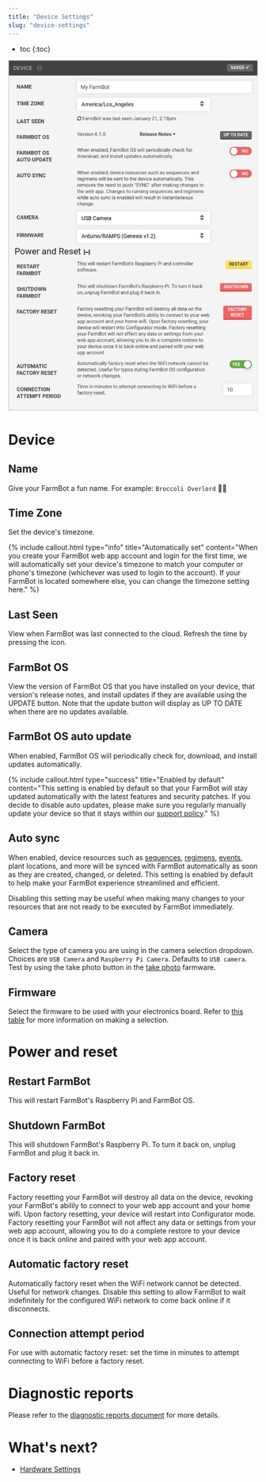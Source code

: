 ```yaml
---
title: "Device Settings"
slug: "device-settings"
---
```


* toc
{:toc}


![device_widget.png](_images/device_widget.png)

# Device
## Name
Give your FarmBot a fun name. For example: `Broccoli Overlord` 🥦🤖

## Time Zone
Set the device's timezone.

{%
include callout.html
type="info"
title="Automatically set"
content="When you create your FarmBot web app account and login for the first time, we will automatically set your device's timezone to match your computer or phone's timezone (whichever was used to login to the account). If your FarmBot is located somewhere else, you can change the timezone setting here."
%}

## Last Seen
View when FarmBot was last connected to the cloud. Refresh the time by pressing the <i class='fa fa-refresh'></i> icon.

## FarmBot OS
View the version of FarmBot OS that you have installed on your device, that version's release notes, and install updates if they are available using the <span class="fb-button fb-green">UPDATE</span> button. Note that the update button will display as <span class="fb-button fb-gray">UP TO DATE</span> when there are no updates available.

## FarmBot OS auto update
When enabled, FarmBot OS will periodically check for, download, and install updates automatically.

{%
include callout.html
type="success"
title="Enabled by default"
content="This setting is enabled by default so that your FarmBot will stay updated automatically with the latest features and security patches. If you decide to disable auto updates, please make sure you regularly manually update your device so that it stays within our [support policy](../../FarmBot-Software/support-policy.md)."
%}

## Auto sync
When enabled, device resources such as [sequences](dpoc:sequences), [regimens](../../Web-App/regimens.md), [events](../../Web-App/events.md), plant locations, and more will be synced with FarmBot automatically as soon as they are created, changed, or deleted. This setting is enabled by default to help make your FarmBot experience streamlined and efficient.

Disabling this setting may be useful when making many changes to your resources that are not ready to be executed by FarmBot immediately.

## Camera
Select the type of camera you are using in the camera selection dropdown. Choices are `USB Camera` and `Raspberry Pi Camera`. Defaults to `USB camera`. Test by using the <span class="fb-button fb-green">take photo</span> button in the [take photo](../../Web-App/farmware/take-photo.md) farmware.

## Firmware
Select the firmware to be used with your electronics board. Refer to [this table](../../Device/farmbot-os/configurator.md#hardware-board-kit-version) for more information on making a selection.

# Power and reset
## Restart FarmBot
This will restart FarmBot's Raspberry Pi and FarmBot OS.

## Shutdown FarmBot
This will shutdown FarmBot's Raspberry Pi. To turn it back on, unplug FarmBot and plug it back in.

## Factory reset
Factory resetting your FarmBot will destroy all data on the device, revoking your FarmBot's abilily to connect to your web app account and your home wifi. Upon factory resetting, your device will restart into Configurator mode. Factory resetting your FarmBot will not affect any data or settings from your web app account, allowing you to do a complete restore to your device once it is back online and paired with your web app account.

## Automatic factory reset
Automatically factory reset when the WiFi network cannot be detected. Useful for network changes. Disable this setting to allow FarmBot to wait indefinitely for the configured WiFi network to come back online if it disconnects.

## Connection attempt period
For use with automatic factory reset: set the time in minutes to attempt connecting to WiFi before a factory reset.

# Diagnostic reports
Please refer to the [diagnostic reports document](../device/diagnostic-reports.md) for more details.

# What's next?

 * [Hardware Settings](../device/hardware-settings.md)
